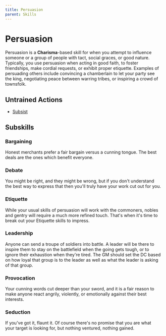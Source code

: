 ```yaml
---
title: Persuasion
parent: Skills
---
```


# Persuasion
Persuasion is a **Charisma**-based skill for when you attempt to influence someone or a group of people with tact, social graces, or good nature. Typically, you use persuasion when acting in good faith, to foster friendships, make cordial requests, or exhibit proper etiquette. Examples of persuading others include convincing a chamberlain to let your party see the king, negotiating peace between warring tribes, or inspiring a crowd of townsfolk.

## Untrained Actions
* [Subsist](https://stormchaserroleplaying.com/stormchaserRPG/Skills/General/Subsist)

## Subskills

### Bargaining

Honest merchants prefer a fair bargain versus a cunning tongue. The best deals are the ones which benefit everyone. 

### Debate
You might be right, and they might be wrong, but if you don't understand the best way to express that then you'll truly have your work cut out for you.

### Etiquette 
While your usual skills of persuasion will work with the commoners, nobles and gentry will require a much more refined touch. That's when it's time to break out your Etiquette skills to impress.

### Leadership
Anyone can send a troupe of soldiers into battle. A leader will be there to inspire them to stay on the battlefield when the going gets tough, or to ignore their exhaustion when they're tired. The GM should set the DC based on how loyal that group is to the leader as well as what the leader is asking of that group.

### Provocation
Your cunning words cut deeper than your sword, and it is a fair reason to make anyone react angrily, violently, or emotionally against their best interests.

### Seduction
If you've got it, flaunt it. Of course there's no promise that you are what your target is looking for, but nothing ventured, nothing gained.
